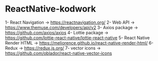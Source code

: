 # ReactNative-kodwork
1- React Navigation -> https://reactnavigation.org/
2- Web API -> https://www.themuse.com/developers/api/v2
3- Axios package -> https://github.com/axios/axios
4- Lottie package -> https://github.com/lottie-react-native/lottie-react-native
5- React Native Render HTML -> https://meliorence.github.io/react-native-render-html/
6- Redux -> https://redux.js.org/
7- vector icons -> https://github.com/oblador/react-native-vector-icons

